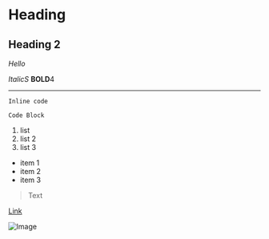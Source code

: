 # Heading

## Heading 2
*Hello*

*ItalicS*
**BOLD**4

---	
`Inline code` 

```
Code Block
```

1. list
2. list 2
3. list 3
* item 1
* item 2
* item 3

> Text

[Link](http://a.com)	

![Image](https://images.unsplash.com/photo-1554080353-a576cf803bda?q=80&w=1000&auto=format&fit=crop&ixlib=rb-4.0.3&ixid=M3wxMjA3fDB8MHxzZWFyY2h8NHx8cGhvdG98ZW58MHx8MHx8fDA%3D)	
